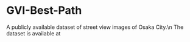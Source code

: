 # GVI-Best-Path
A publicly available dataset of street view images of Osaka City.\n
The dataset is available at 
